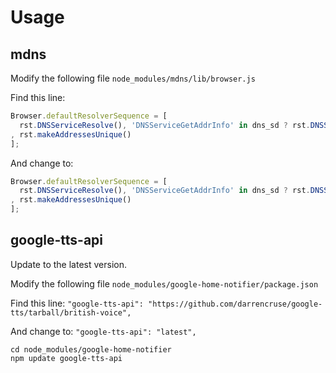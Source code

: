 # Usage

## mdns

Modify the following file `node_modules/mdns/lib/browser.js`

Find this line:

```js
Browser.defaultResolverSequence = [
  rst.DNSServiceResolve(), 'DNSServiceGetAddrInfo' in dns_sd ? rst.DNSServiceGetAddrInfo() : rst.getaddrinfo()
, rst.makeAddressesUnique()
];
```

And change to:

```js
Browser.defaultResolverSequence = [
  rst.DNSServiceResolve(), 'DNSServiceGetAddrInfo' in dns_sd ? rst.DNSServiceGetAddrInfo() : rst.getaddrinfo({families:[4]})
, rst.makeAddressesUnique()
];
```

## google-tts-api

Update to the latest version.

Modify the following file `node_modules/google-home-notifier/package.json`

Find this line: `"google-tts-api": "https://github.com/darrencruse/google-tts/tarball/british-voice",`

And change to: `"google-tts-api": "latest",`

```shell
cd node_modules/google-home-notifier
npm update google-tts-api
```